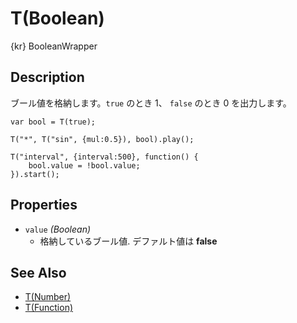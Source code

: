 T(Boolean)
===========
{kr} BooleanWrapper

## Description ##
ブール値を格納します。`true` のとき 1、 `false` のとき 0 を出力します。

```timbre
var bool = T(true);

T("*", T("sin", {mul:0.5}), bool).play();

T("interval", {interval:500}, function() {
    bool.value = !bool.value;
}).start();
```

## Properties ##
- `value` _(Boolean)_
  - 格納しているブール値. デファルト値は **false**

## See Also ##
- [T(Number)](./Number.html)
- [T(Function)](./Function.html)
